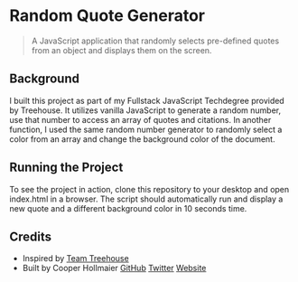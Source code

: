 # Random Quote Generator
> A JavaScript application that randomly selects pre-defined quotes from an object and displays them on the screen. 

## Background
I built this project as part of my Fullstack JavaScript Techdegree provided by Treehouse. It utilizes vanilla JavaScript to generate a random number, use that number to access an array of quotes and citations. In another function, I used the same random number generator to randomly select a color from an array and change the background color of the document.
  
## Running the Project
To see the project in action, clone this repository to your desktop and open index.html in a browser. The script should automatically run and display a new quote and a different background color in 10 seconds time.

## Credits

- Inspired by [Team Treehouse](https://teamtreehouse.com/)
- Built by Cooper Hollmaier 
[GitHub](https://github.com/chollma) 
[Twitter](https://twitter.com/cooperhollmaier) 
[Website](https://cooperhollmaier.com)
